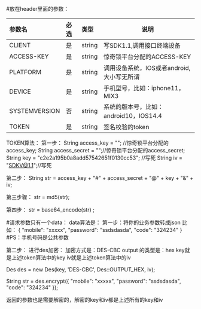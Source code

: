 #放在header里面的参数：

|参数名|必选|类型|说明|
|:----    |:---|:----- |-----   |
|CLIENT | 是  |string |写SDK1.1,调用接口终端设备   |
|ACCESS-KEY | 是  |string |惊奇锁平台分配的ACCESS-KEY   |
|PLATFORM | 是  |string |调用设备系统，IOS或者android,大小写无所谓   |
|DEVICE | 是  |string |手机型号，比如：iphone11，MIX3   |
|SYSTEMVERSION |否  |string |系统的版本号，比如：android10，IOS14.4   |
|TOKEN | 是  |string |签名校验的token   |

TOKEN算法：
第一步：
String access_key = ""; //惊奇锁平台分配的access_key;
String access_secret = "";//惊奇锁平台分配的access_secret;
String key = "c2e2a195b0a8add57542651f0130cc53"; //写死
String iv = "SDKV@1.1";//写死

第二步：
String str = access_key + "#" + access_secret + "@" + key + "&" + iv;

第三步骤：
str = md5(str);

第四步：
str = base64_encode(str) ;


#请求参数只有一个data：
data算法是：
第一步：将你的业务参数转成json
比如：
{
	"mobile": "xxxxx",
	"password": "ssdsdasda",
	"code": "324234"
}
#PS：手机号码是公共参数

第二步：
进行des加密：
加密方式是：DES-CBC
output 的类型是：hex
key就是上述token算法中的key
iv就是上述token算法中的iv

Des des = new Des(key, 'DES-CBC', Des::OUTPUT_HEX, iv);

String str = des.encrypt({
	"mobile": "xxxxx",
	"password": "ssdsdasda",
	"code": "324234"
});

返回的参数也是需要解密的，解密的key和iv都是上述所有的key和iv
